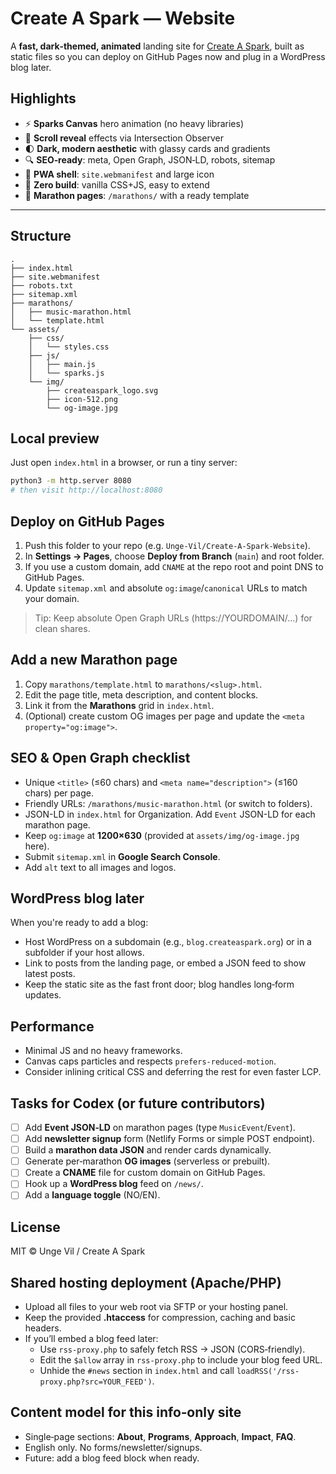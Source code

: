 # Create A Spark — Website

A **fast, dark‑themed, animated** landing site for [Create A Spark](https://www.createaspark.org/), built as static files so you can deploy on GitHub Pages now and plug in a WordPress blog later.

## Highlights

- ⚡ **Sparks Canvas** hero animation (no heavy libraries)
- 🧩 **Scroll reveal** effects via Intersection Observer
- 🌓 **Dark, modern aesthetic** with glassy cards and gradients
- 🔍 **SEO‑ready**: meta, Open Graph, JSON‑LD, robots, sitemap
- 📱 **PWA shell**: `site.webmanifest` and large icon
- 🧱 **Zero build**: vanilla CSS+JS, easy to extend
- 🧭 **Marathon pages**: `/marathons/` with a ready template

---

## Structure

```
.
├── index.html
├── site.webmanifest
├── robots.txt
├── sitemap.xml
├── marathons/
│   ├── music-marathon.html
│   └── template.html
└── assets/
    ├── css/
    │   └── styles.css
    ├── js/
    │   ├── main.js
    │   └── sparks.js
    └── img/
        ├── createaspark_logo.svg
        ├── icon-512.png
        └── og-image.jpg
```

## Local preview

Just open `index.html` in a browser, or run a tiny server:

```bash
python3 -m http.server 8080
# then visit http://localhost:8080
```

## Deploy on GitHub Pages

1. Push this folder to your repo (e.g. `Unge-Vil/Create-A-Spark-Website`).
2. In **Settings → Pages**, choose **Deploy from Branch** (`main`) and root folder.
3. If you use a custom domain, add `CNAME` at the repo root and point DNS to GitHub Pages.
4. Update `sitemap.xml` and absolute `og:image`/`canonical` URLs to match your domain.

> Tip: Keep absolute Open Graph URLs (https://YOURDOMAIN/...) for clean shares.

## Add a new Marathon page

1. Copy `marathons/template.html` to `marathons/<slug>.html`.
2. Edit the page title, meta description, and content blocks.
3. Link it from the **Marathons** grid in `index.html`.
4. (Optional) create custom OG images per page and update the `<meta property="og:image">`.

## SEO & Open Graph checklist

- Unique `<title>` (≤60 chars) and `<meta name="description">` (≤160 chars) per page.
- Friendly URLs: `/marathons/music-marathon.html` (or switch to folders).
- JSON-LD in `index.html` for Organization. Add `Event` JSON-LD for each marathon page.
- Keep `og:image` at **1200×630** (provided at `assets/img/og-image.jpg` here).
- Submit `sitemap.xml` in **Google Search Console**.
- Add `alt` text to all images and logos.

## WordPress blog later

When you're ready to add a blog:
- Host WordPress on a subdomain (e.g., `blog.createaspark.org`) or in a subfolder if your host allows.
- Link to posts from the landing page, or embed a JSON feed to show latest posts.
- Keep the static site as the fast front door; blog handles long‑form updates.

## Performance

- Minimal JS and no heavy frameworks.
- Canvas caps particles and respects `prefers-reduced-motion`.
- Consider inlining critical CSS and deferring the rest for even faster LCP.

## Tasks for Codex (or future contributors)

- [ ] Add **Event JSON‑LD** on marathon pages (type `MusicEvent`/`Event`).
- [ ] Add **newsletter signup** form (Netlify Forms or simple POST endpoint).
- [ ] Build a **marathon data JSON** and render cards dynamically.
- [ ] Generate per‑marathon **OG images** (serverless or prebuilt).
- [ ] Create a **CNAME** file for custom domain on GitHub Pages.
- [ ] Hook up a **WordPress blog** feed on `/news/`.
- [ ] Add a **language toggle** (NO/EN).

## License

MIT © Unge Vil / Create A Spark


## Shared hosting deployment (Apache/PHP)

- Upload all files to your web root via SFTP or your hosting panel.
- Keep the provided **.htaccess** for compression, caching and basic headers.
- If you’ll embed a blog feed later:
  - Use `rss-proxy.php` to safely fetch RSS → JSON (CORS‑friendly).
  - Edit the `$allow` array in `rss-proxy.php` to include your blog feed URL.
  - Unhide the `#news` section in `index.html` and call `loadRSS('/rss-proxy.php?src=YOUR_FEED')`.

## Content model for this info‑only site

- Single‑page sections: **About**, **Programs**, **Approach**, **Impact**, **FAQ**.
- English only. No forms/newsletter/signups.
- Future: add a blog feed block when ready.
